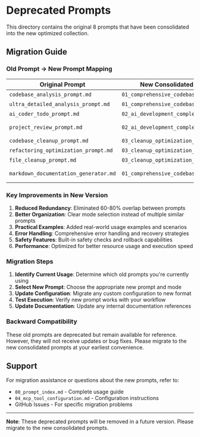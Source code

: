 # Deprecated Prompts

This directory contains the original 8 prompts that have been consolidated into the new optimized collection.

## Migration Guide

### Old Prompt → New Prompt Mapping

| Original Prompt | New Consolidated Prompt | Mode/Section |
|----------------|-------------------------|--------------|
| `codebase_analysis_prompt.md` | `01_comprehensive_codebase_analysis.md` | Standard/Deep mode |
| `ultra_detailed_analysis_prompt.md` | `01_comprehensive_codebase_analysis.md` | Forensic mode |
| `ai_coder_todo_prompt.md` | `02_ai_development_completion.md` | All modes |
| `project_review_prompt.md` | `02_ai_development_completion.md` | Production/Enterprise mode |
| `codebase_cleanup_prompt.md` | `03_cleanup_optimization_engine.md` | Maintenance mode |
| `refactoring_optimization_prompt.md` | `03_cleanup_optimization_engine.md` | Performance mode |
| `file_cleanup_prompt.md` | `03_cleanup_optimization_engine.md` | Maintenance mode |
| `markdown_documentation_generator.md` | `01_comprehensive_codebase_analysis.md` | Documentation generation |

### Key Improvements in New Version

1. **Reduced Redundancy**: Eliminated 60-80% overlap between prompts
2. **Better Organization**: Clear mode selection instead of multiple similar prompts
3. **Practical Examples**: Added real-world usage examples and scenarios
4. **Error Handling**: Comprehensive error handling and recovery strategies
5. **Safety Features**: Built-in safety checks and rollback capabilities
6. **Performance**: Optimized for better resource usage and execution speed

### Migration Steps

1. **Identify Current Usage**: Determine which old prompts you're currently using
2. **Select New Prompt**: Choose the appropriate new prompt and mode
3. **Update Configuration**: Migrate any custom configuration to new format
4. **Test Execution**: Verify new prompt works with your workflow
5. **Update Documentation**: Update any internal documentation references

### Backward Compatibility

These old prompts are deprecated but remain available for reference. However, they will not receive updates or bug fixes. Please migrate to the new consolidated prompts at your earliest convenience.

## Support

For migration assistance or questions about the new prompts, refer to:
- `00_prompt_index.md` - Complete usage guide
- `04_mcp_tool_configuration.md` - Configuration instructions
- GitHub Issues - For specific migration problems

---

**Note**: These deprecated prompts will be removed in a future version. Please migrate to the new consolidated prompts.